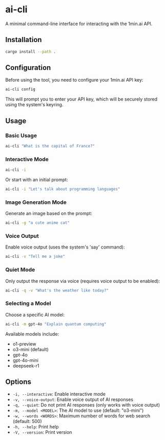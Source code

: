 # ai-cli

A minimal command-line interface for interacting with the 1min.ai API.

## Installation

```bash
cargo install --path .
```

## Configuration

Before using the tool, you need to configure your 1min.ai API key:

```bash
ai-cli config
```

This will prompt you to enter your API key, which will be securely stored using the system's keyring.

## Usage

### Basic Usage

```bash
ai-cli "What is the capital of France?"
```

### Interactive Mode

```bash
ai-cli -i
```

Or start with an initial prompt:

```bash
ai-cli -i "Let's talk about programming languages"
```

### Image Generation Mode

Generate an image based on the prompt:

```bash
ai-cli -g "a cute anime cat"
```

### Voice Output

Enable voice output (uses the system's 'say' command):

```bash
ai-cli -v "Tell me a joke"
```

### Quiet Mode

Only output the response via voice (requires voice output to be enabled):

```bash
ai-cli -q -v "What's the weather like today?"
```

### Selecting a Model

Choose a specific AI model:

```bash
ai-cli -m gpt-4o "Explain quantum computing"
```

Available models include:
- o1-preview
- o3-mini (default)
- gpt-4o
- gpt-4o-mini
- deepseek-r1

## Options

- `-i, --interactive`: Enable interactive mode
- `-v, --voice-output`: Enable voice output of AI responses
- `-q, --quiet`: Do not print AI responses (only works with voice output)
- `-m, --model <MODEL>`: The AI model to use (default: "o3-mini")
- `-w, --words <WORDS>`: Maximum number of words for web search (default: 500)
- `-h, --help`: Print help
- `-V, --version`: Print version 